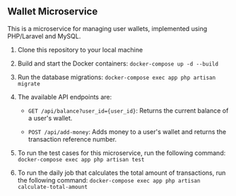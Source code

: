 
## Wallet Microservice


This is a microservice for managing user wallets, implemented using PHP/Laravel and MySQL.

1) Clone this repository to your local machine

2) Build and start the Docker containers:
 `docker-compose up -d --build`

3) Run the database migrations: `docker-compose exec app php artisan migrate`

4) The available API endpoints are:

   - `GET /api/balance?user_id={user_id}`: Returns the current balance of a user's wallet.

   - `POST /api/add-money`: Adds money to a user's wallet and returns the transaction reference number.

5) To run the test cases for this microservice, run the following command:
`docker-compose exec app php artisan test`

6) To run the daily job that calculates the total amount of transactions, run the following command:
`docker-compose exec app php artisan calculate-total-amount`


